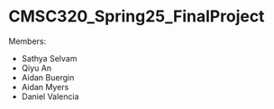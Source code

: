 # CMSC320_Spring25_FinalProject

Members:

* Sathya Selvam
* Qiyu An
* Aidan Buergin
* Aidan Myers
* Daniel Valencia
